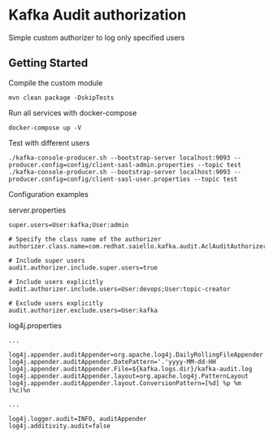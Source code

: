 
# Kafka Audit authorization

Simple custom authorizer to log only specified users  

## Getting Started

Compile the custom module 

```
mvn clean package -DskipTests
```

Run all services with docker-compose 

```
docker-compose up -V
```

Test with different users

```
./kafka-console-producer.sh --bootstrap-server localhost:9093 --producer.config=config/client-sasl-admin.properties --topic test
./kafka-console-producer.sh --bootstrap-server localhost:9093 --producer.config=config/client-sasl-user.properties --topic test
```


Configuration examples 

server.properties

```
super.users=User:kafka;User:admin

# Specify the class name of the authorizer 
authorizer.class.name=com.redhat.saiello.kafka.audit.AclAuditAuthorizer

# Include super users 
audit.authorizer.include.super.users=true

# Include users explicitly
audit.authorizer.include.users=User:devops;User:topic-creator

# Exclude users explicitly
audit.authorizer.exclude.users=User:kafka
```


log4j.properties

```
...

log4j.appender.auditAppender=org.apache.log4j.DailyRollingFileAppender
log4j.appender.auditAppender.DatePattern='.'yyyy-MM-dd-HH
log4j.appender.auditAppender.File=${kafka.logs.dir}/kafka-audit.log
log4j.appender.auditAppender.layout=org.apache.log4j.PatternLayout
log4j.appender.auditAppender.layout.ConversionPattern=[%d] %p %m (%c)%n

...

log4j.logger.audit=INFO, auditAppender
log4j.additivity.audit=false
```

